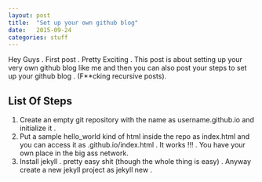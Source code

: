 ```yaml
---
layout: post
title:  "Set up your own github blog"
date:   2015-09-24
categories: stuff
---
```


Hey Guys . First post . Pretty Exciting . This post is about setting up your very own github blog like me and then you can also post your steps to set up your github blog . (F**cking recursive posts).

## List Of Steps

1. Create an empty git repository with the name as username.github.io and initialize it . 
2. Put a sample hello_world kind of html inside the repo as index.html and you can access it as <username>.github.io/index.html . It works !!! . You have your own place in the big ass network.
3. Install jekyll . pretty easy shit (though the whole thing is easy) . Anyway create a new jekyll project as  jekyll new . 
